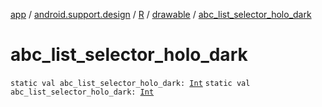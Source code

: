 [app](../../../index.md) / [android.support.design](../../index.md) / [R](../index.md) / [drawable](index.md) / [abc_list_selector_holo_dark](.)

# abc_list_selector_holo_dark

`static val abc_list_selector_holo_dark: `[`Int`](https://kotlinlang.org/api/latest/jvm/stdlib/kotlin/-int/index.html)
`static val abc_list_selector_holo_dark: `[`Int`](https://kotlinlang.org/api/latest/jvm/stdlib/kotlin/-int/index.html)